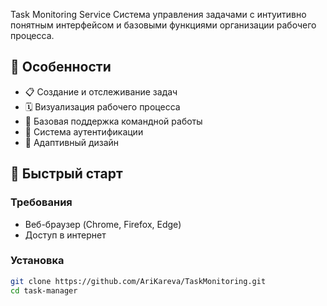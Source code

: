 Task Monitoring Service
Система управления задачами с интуитивно понятным интерфейсом и базовыми функциями организации рабочего процесса.

## 🌟 Особенности

- 📋 Создание и отслеживание задач
- 🗓️ Визуализация рабочего процесса
- 👥 Базовая поддержка командной работы
- 🔐 Система аутентификации
- 📱 Адаптивный дизайн

## 🚀 Быстрый старт

### Требования
- Веб-браузер (Chrome, Firefox, Edge)
- Доступ в интернет

### Установка
```bash
git clone https://github.com/AriKareva/TaskMonitoring.git
cd task-manager
